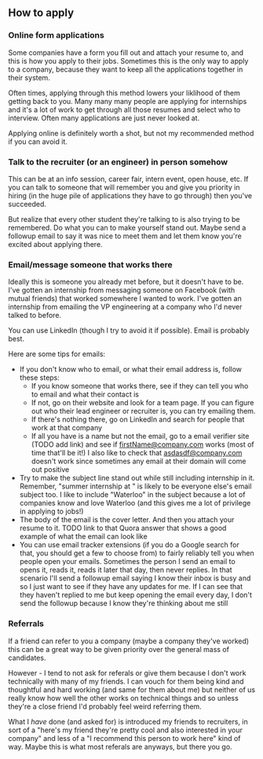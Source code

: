 ## How to apply

### Online form applications

Some companies have a form you fill out and attach your resume to, and this is how you apply to their jobs. Sometimes this is the only way to apply to a company, because they want to keep all the applications together in their system.

Often times, applying through this method lowers your liklihood of them getting back to you. Many many many people are applying for internships and it's a lot of work to get through all those resumes and select who to interview. Often many applications are just never looked at.

Applying online is definitely worth a shot, but not my recommended method if you can avoid it.


### Talk to the recruiter (or an engineer) in person somehow

This can be at an info session, career fair, intern event, open house, etc. If you can talk to someone that will remember you and give you priority in hiring (in the huge pile of applications they have to go through) then you've succeeded.

But realize that every other student they're talking to is also trying to be remembered. Do what you can to make yourself stand out. Maybe send a followup email to say it was nice to meet them and let them know you're excited about applying there.


### Email/message someone that works there

Ideally this is someone you already met before, but it doesn't have to be. I've gotten an internship from messaging someone on Facebook (with mutual friends) that worked somewhere I wanted to work. I've gotten an internship from emailing the VP engineering at a company who I'd never talked to before.

You can use LinkedIn (though I try to avoid it if possible). Email is probably best.

Here are some tips for emails:

- If you don't know who to email, or what their email address is, follow these steps:
   - If you know someone that works there, see if they can tell you who to email and what their contact is
   - If not, go on their website and look for a team page. If you can figure out who their lead engineer or recruiter is, you can try emailing them.
   - If there's nothing there, go on LinkedIn and search for people that work at that company
   - If all you have is a name but not the email, go to a email verifier site (TODO add link) and see if firstName@company.com works (most of time that'll be it!) I also like to check that asdasdf@company.com doesn't work since sometimes any email at their domain will come out positive
- Try to make the subject line stand out while still including internship in it. Remember, "summer internship at <company name>" is likely to be everyone else's email subject too. I like to include "Waterloo" in the subject because a lot of companies know and love Waterloo (and this gives me a lot of privilege in applying to jobs!)
- The body of the email is the cover letter. And then you attach your resume to it. TODO link to that Quora answer that shows a good example of what the email can look like
- You can use email tracker extensions (if you do a Google search for that, you should get a few to choose from) to fairly reliably tell you when people open your emails. Sometimes the person I send an email to opens it, reads it, reads it later that day, then never replies. In that scenario I'll send a followup email saying I know their inbox is busy and so I just want to see if they have any updates for me. If I can see that they haven't replied to me but keep opening the email every day, I don't send the followup because I know they're thinking about me still


### Referrals

If a friend can refer to you a company (maybe a company they've worked) this can be a great way to be given priority over the general mass of candidates.

However - I tend to not ask for referals or give them because I don't work technically with many of my friends. I can vouch for them being kind and thoughtful and hard working (and same for them about me) but neither of us really know how well the other works on technical things and so unless they're a close friend I'd probably feel weird referring them.

What I *have* done (and asked for) is introduced my friends to recruiters, in sort of a "here's my friend they're pretty cool and also interested in your company" and less of a "I recommend this person to work here" kind of way. Maybe this is what most referals are anyways, but there you go.

